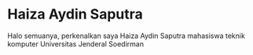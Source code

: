 # Haiza Aydin Saputra
Halo semuanya, perkenalkan saya Haiza Aydin Saputra mahasiswa teknik komputer Universitas Jenderal Soedirman

